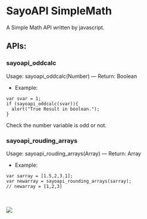 # SayoAPI SimpleMath
A Simple Math API written by javascript.
## APIs:
### sayoapi_oddcalc
Usage: sayoapi_oddcalc(Number)
— Return: Boolean
- Example:
```
var svar = 1;
if (sayoapi_oddcalc(svar)){
  alert("True Result in boolean.");
}
```
Check the number variable is odd or not.
### sayoapi_rouding_arrays
Usage: sayoapi_rouding_arrays(Array)
— Return: Array
- Example:
```
var sarray = [1.5,2,3.1];
var newarray = sayoapi_rounding_arrays(sarray);
// newarray = [1,2,3]
```  
<br><br><img src=https://img.shields.io/github/license/Sayoki-Yukina/sayoapi_simplemath>
